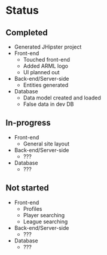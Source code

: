 # Status

## Completed
- Generated JHipster project
- Front-end
  - Touched front-end
  - Added ARML logo
  - UI planned out
- Back-end/Server-side
  - Entities generated
- Database
  - Data model created and loaded
  - False data in dev DB

## In-progress
- Front-end
  - General site layout
- Back-end/Server-side
  - ???
- Database
  - ???

## Not started
- Front-end
  - Profiles
  - Player searching
  - League searching
- Back-end/Server-side
  - ???
- Database
  - ???
